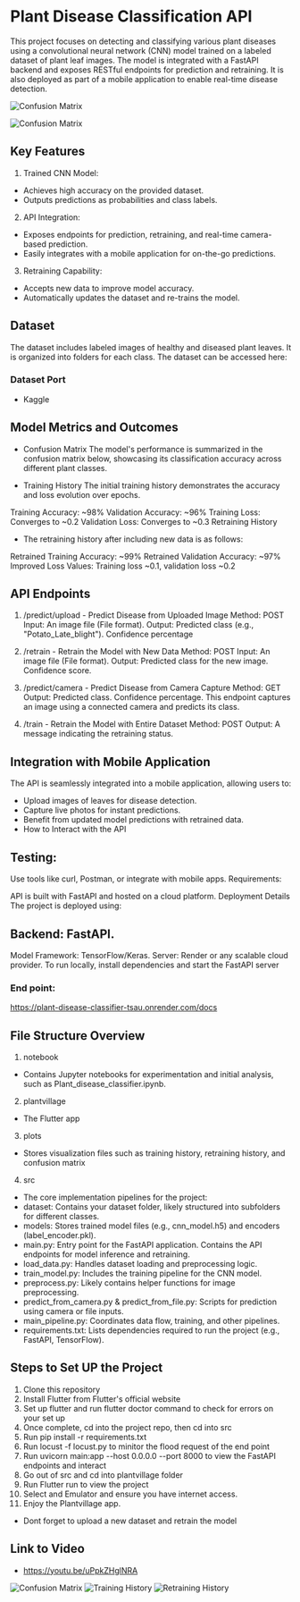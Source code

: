 # Plant Disease Classification API
This project focuses on detecting and classifying various plant diseases using a convolutional neural network (CNN) model trained on a labeled dataset of plant leaf images. The model is integrated with a FastAPI backend and exposes RESTful endpoints for prediction and retraining. It is also deployed as part of a mobile application to enable real-time disease detection.

![Confusion Matrix](./plots/Screenshot%202024-11-29%20115638.png)

![Confusion Matrix](./plots/Screenshot%202024-11-29%20185750.png)
## Key Features
1. Trained CNN Model:

- Achieves high accuracy on the provided dataset.
- Outputs predictions as probabilities and class labels.

2. API Integration:

- Exposes endpoints for prediction, retraining, and real-time camera-based prediction.
- Easily integrates with a mobile application for on-the-go predictions.

3. Retraining Capability:

- Accepts new data to improve model accuracy.
- Automatically updates the dataset and re-trains the model.

## Dataset
The dataset includes labeled images of healthy and diseased plant leaves. It is organized into folders for each class. The dataset can be accessed here:

### Dataset Port
- Kaggle

## Model Metrics and Outcomes
- Confusion Matrix
The model's performance is summarized in the confusion matrix below, showcasing its classification accuracy across different plant classes.


- Training History
The initial training history demonstrates the accuracy and loss evolution over epochs.


Training Accuracy: ~98%
Validation Accuracy: ~96%
Training Loss: Converges to ~0.2
Validation Loss: Converges to ~0.3
Retraining History

- The retraining history after including new data is as follows:


Retrained Training Accuracy: ~99%
Retrained Validation Accuracy: ~97%
Improved Loss Values: Training loss ~0.1, validation loss ~0.2

## API Endpoints

1. /predict/upload - Predict Disease from Uploaded Image
Method: POST
Input: An image file (File format).
Output:
Predicted class (e.g., "Potato_Late_blight").
Confidence percentage

2. /retrain - Retrain the Model with New Data
Method: POST
Input: An image file (File format).
Output:
Predicted class for the new image.
Confidence score.

3. /predict/camera - Predict Disease from Camera Capture
Method: GET
Output:
Predicted class.
Confidence percentage.
This endpoint captures an image using a connected camera and predicts its class.

4. /train - Retrain the Model with Entire Dataset
Method: POST
Output: A message indicating the retraining status.


## Integration with Mobile Application
The API is seamlessly integrated into a mobile application, allowing users to:

- Upload images of leaves for disease detection.
- Capture live photos for instant predictions.
- Benefit from updated model predictions with retrained data.
- How to Interact with the API

## Testing:

Use tools like curl, Postman, or integrate with mobile apps.
Requirements:

API is built with FastAPI and hosted on a cloud platform.
Deployment Details
The project is deployed using:

## Backend: FastAPI.
Model Framework: TensorFlow/Keras.
Server: Render or any scalable cloud provider.
To run locally, install dependencies and start the FastAPI server

### End point:
https://plant-disease-classifier-tsau.onrender.com/docs


## File Structure Overview
1. notebook
- Contains Jupyter notebooks for experimentation and initial analysis, such as Plant_disease_classifier.ipynb.
2. plantvillage
- The Flutter app
3. plots
- Stores visualization files such as training history, retraining history, and confusion matrix
4. src
- The core implementation pipelines for the project:
- dataset: Contains your dataset folder, likely structured into subfolders for different classes.
- models: Stores trained model files (e.g., cnn_model.h5) and encoders (label_encoder.pkl).
- main.py: Entry point for the FastAPI application. Contains the API endpoints for model inference and retraining.
- load_data.py: Handles dataset loading and preprocessing logic.
- train_model.py: Includes the training pipeline for the CNN model.
- preprocess.py: Likely contains helper functions for image preprocessing.
- predict_from_camera.py & predict_from_file.py: Scripts for prediction using camera or file inputs.
- main_pipeline.py: Coordinates data flow, training, and other pipelines.
- requirements.txt: Lists dependencies required to run the project (e.g., FastAPI, TensorFlow).



## Steps to Set UP the Project
1. Clone this repository
2. Install Flutter from Flutter's official website
3. Set up flutter and run flutter doctor command to check for errors on your set up
4. Once complete, cd into the project repo, then cd into src
5. Run pip install -r requirements.txt
6. Run locust -f locust.py to minitor the flood request of the end point
7. Run uvicorn main:app --host 0.0.0.0 --port 8000 to view the FastAPI endpoints and interact
8. Go out of src and cd into plantvillage folder
9. Run Flutter run to view the project
9. Select and Emulator and ensure you have internet access.
10. Enjoy the Plantvillage app. 
- Dont forget to upload a new dataset and retrain the model

## Link to Video 
- https://youtu.be/uPpkZHglNRA

![Confusion Matrix](./plots/plant_coff_max.png)
![Training History](./plots/plant_train_hist.png)
![Retraining History](./plots/plant_retrain_hist.png)